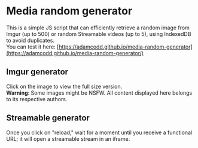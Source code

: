 # Media random generator
This is a simple JS script that can efficiently retrieve a random image from Imgur (up to 500) or random Streamable videos (up to 5), using IndexedDB to avoid duplicates.\
You can test it here: [https://adamcodd.github.io/media-random-generator](https://adamcodd.github.io/media-random-generator/)
## Imgur generator
Click on the image to view the full size version.\
<b>Warning</b>: Some images might be NSFW. All content displayed here belongs to its respective authors.
## Streamable generator
Once you click on "reload," wait for a moment until you receive a functional URL; it will open a streamable stream in an iframe.
